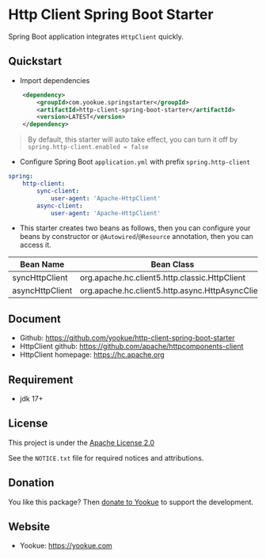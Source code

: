 # Http Client Spring Boot Starter

Spring Boot application integrates `HttpClient` quickly.

## Quickstart

- Import dependencies

```xml
    <dependency>
        <groupId>com.yookue.springstarter</groupId>
        <artifactId>http-client-spring-boot-starter</artifactId>
        <version>LATEST</version>
    </dependency>
```

> By default, this starter will auto take effect, you can turn it off by `spring.http-client.enabled = false`

- Configure Spring Boot `application.yml` with prefix `spring.http-client`

```yml
spring:
    http-client:
        sync-client:
            user-agent: 'Apache-HttpClient'
        async-client:
            user-agent: 'Apache-HttpClient'
```

- This starter creates two beans as follows, then you can configure your beans by constructor or `@Autowired`/`@Resource` annotation, then you can access it.

| Bean Name       | Bean Class                                       |
|-----------------|--------------------------------------------------|
| syncHttpClient  | org.apache.hc.client5.http.classic.HttpClient    |
| asyncHttpClient | org.apache.hc.client5.http.async.HttpAsyncClient |

## Document

- Github: https://github.com/yookue/http-client-spring-boot-starter
- HttpClient github: https://github.com/apache/httpcomponents-client
- HttpClient homepage: https://hc.apache.org

## Requirement

- jdk 17+

## License

This project is under the [Apache License 2.0](https://www.apache.org/licenses/LICENSE-2.0)

See the `NOTICE.txt` file for required notices and attributions.

## Donation

You like this package? Then [donate to Yookue](https://yookue.com/public/donate) to support the development.

## Website

- Yookue: https://yookue.com
